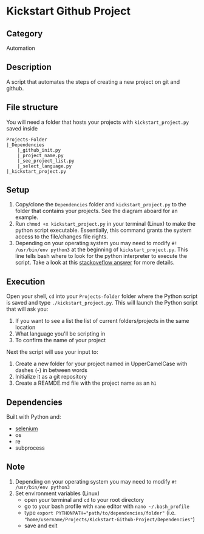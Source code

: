 # Kickstart Github Project
## Category
Automation
## Description
A script that automates the steps of creating a new project on git and github.
## File structure
You will need a folder that hosts your projects with `kickstart_project.py` saved inside
```
Projects-Folder
|_Dependencies
    |_github_init.py
    |_project_name.py
    |_see_project_list.py
    |_select_language.py
|_kickstart_project.py
```
## Setup
1. Copy/clone the `Dependencies` folder and `kickstart_project.py` to the folder that contains your projects. See the diagram aboard for an example.
2. Run `chmod +x kickstart_project.py` in your terminal (Linux) to make the python script executable. Essentially, this command grants the system access to the file/changes file rights.
3. Depending on your operating system you may need to modify `#! /usr/bin/env python3` at the beginning of `kickstart_project.py`. This line tells bash where to look for the python interpreter to execute the script. Take a look at this [stackoveflow answer](https://stackoverflow.com/questions/7670303/purpose-of-usr-bin-python3) for more details.
## Execution
Open your shell, `cd` into your `Projects-folder` folder where the Python script is saved and type `./kickstart_project.py`. This will launch the Python script that will ask you:
1. If you want to see a list the list of current folders/projects in the same location
2. What language you'll be scripting in
3. To confirm the name of your project

Next the script will use your input to:
1. Create a new folder for your project named in UpperCamelCase with dashes (-) in between words
2. Initialize it as a git repository
3. Create a REAMDE.md file  with the project name as an `h1`
## Dependencies
Built with Python and:
- [selenium](https://selenium-python.readthedocs.io/index.html)
- os
- re
- subprocess
## Note
1. Depending on your operating system you may need to modify `#! /usr/bin/env python3`
2. Set environment variables (Linux)
    - open your terminal and `cd` to your root directory
    - go to your bash profile with `nano` editor with `nano ~/.bash_profile`
    - type `export PYTHONPATH="path/to/dependencies/folder"` (i.e. `"home/username/Projects/Kickstart-Github-Project/Dependencies"`)
    - save and exit